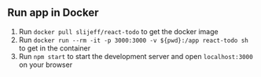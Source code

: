 ## Run app in Docker

1. Run `docker pull slijeff/react-todo` to get the docker image
2. Run `docker run --rm -it -p 3000:3000 -v ${pwd}:/app react-todo sh` to get in the container
3. Run `npm start` to start the development server and open `localhost:3000` on your browser
